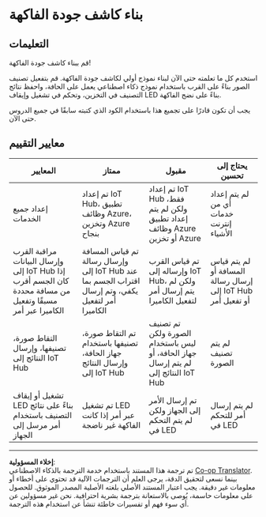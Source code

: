 <!--
CO_OP_TRANSLATOR_METADATA:
{
  "original_hash": "1a85e50c33c38dcd2cde2a97d132f248",
  "translation_date": "2025-08-26T22:07:52+00:00",
  "source_file": "4-manufacturing/lessons/4-trigger-fruit-detector/assignment.md",
  "language_code": "ar"
}
-->
# بناء كاشف جودة الفاكهة

## التعليمات

قم ببناء كاشف جودة الفاكهة!

استخدم كل ما تعلمته حتى الآن لبناء نموذج أولي لكاشف جودة الفاكهة. قم بتفعيل تصنيف الصور بناءً على القرب باستخدام نموذج ذكاء اصطناعي يعمل على الحافة، واحفظ نتائج التصنيف في التخزين، وتحكم في تشغيل وإيقاف LED بناءً على نضج الفاكهة.

يجب أن تكون قادرًا على تجميع هذا باستخدام الكود الذي كتبته سابقًا في جميع الدروس حتى الآن.

## معايير التقييم

| المعايير | ممتاز | مقبول | يحتاج إلى تحسين |
| -------- | ------- | ------- | ---------------- |
| إعداد جميع الخدمات | تم إعداد IoT Hub، تطبيق وظائف Azure، وتخزين Azure بنجاح | تم إعداد IoT Hub فقط، ولكن لم يتم إعداد تطبيق وظائف Azure أو تخزين Azure | لم يتم إعداد أي من خدمات إنترنت الأشياء |
| مراقبة القرب وإرسال البيانات إلى IoT Hub إذا كان الجسم أقرب من مسافة محددة مسبقًا وتفعيل الكاميرا عبر أمر | تم قياس المسافة وإرسال رسالة إلى IoT Hub عند اقتراب الجسم بما يكفي، وتم إرسال أمر لتفعيل الكاميرا | تم قياس القرب وإرساله إلى IoT Hub، ولكن لم يتم إرسال أمر لتفعيل الكاميرا | لم يتم قياس المسافة أو إرسال رسالة إلى IoT Hub أو تفعيل أمر |
| التقاط صورة، تصنيفها، وإرسال النتائج إلى IoT Hub | تم التقاط صورة، تصنيفها باستخدام جهاز الحافة، وإرسال النتائج إلى IoT Hub | تم تصنيف الصورة ولكن ليس باستخدام جهاز الحافة، أو لم يتم إرسال النتائج إلى IoT Hub | لم يتم تصنيف الصورة |
| تشغيل أو إيقاف LED بناءً على نتائج التصنيف باستخدام أمر مرسل إلى الجهاز | تم تشغيل LED عبر أمر إذا كانت الفاكهة غير ناضجة | تم إرسال الأمر إلى الجهاز ولكن لم يتم التحكم في LED | لم يتم إرسال أمر للتحكم في LED |

---

**إخلاء المسؤولية**:  
تم ترجمة هذا المستند باستخدام خدمة الترجمة بالذكاء الاصطناعي [Co-op Translator](https://github.com/Azure/co-op-translator). بينما نسعى لتحقيق الدقة، يرجى العلم أن الترجمات الآلية قد تحتوي على أخطاء أو معلومات غير دقيقة. يجب اعتبار المستند الأصلي بلغته الأصلية المصدر الموثوق. للحصول على معلومات حاسمة، يُوصى بالاستعانة بترجمة بشرية احترافية. نحن غير مسؤولين عن أي سوء فهم أو تفسيرات خاطئة تنشأ عن استخدام هذه الترجمة.